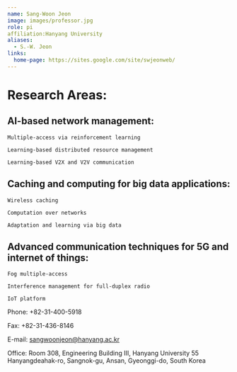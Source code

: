 ```yaml
---
name: Sang-Woon Jeon
image: images/professor.jpg
role: pi
affiliation:Hanyang University
aliases:
  - S.-W. Jeon
links:
  home-page: https://sites.google.com/site/swjeonweb/
---
```


# Research Areas:
  ## AI-based network management:

    Multiple-access via reinforcement learning 

    Learning-based distributed resource management

    Learning-based V2X and V2V communication

  ## Caching and computing for big data applications:

    Wireless caching 

    Computation over networks

    Adaptation and learning via big data

  ## Advanced communication techniques for 5G and internet of things:

    Fog multiple-access

    Interference management for full-duplex radio

    IoT platform 

Phone: +82-31-400-5918

Fax: +82-31-436-8146

E-mail: sangwoonjeon@hanyang.ac.kr

Office: Room 308, Engineering Building III, Hanyang University 55 Hanyangdeahak-ro, Sangnok-gu, Ansan, Gyeonggi-do, South Korea